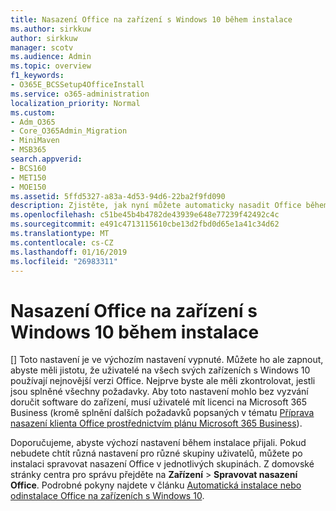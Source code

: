 ```yaml
---
title: Nasazení Office na zařízení s Windows 10 během instalace
ms.author: sirkkuw
author: sirkkuw
manager: scotv
ms.audience: Admin
ms.topic: overview
f1_keywords:
- O365E_BCSSetup4OfficeInstall
ms.service: o365-administration
localization_priority: Normal
ms.custom:
- Adm_O365
- Core_O365Admin_Migration
- MiniMaven
- MSB365
search.appverid:
- BCS160
- MET150
- MOE150
ms.assetid: 5ffd5327-a83a-4d53-94d6-22ba2f9fd090
description: Zjistěte, jak nyní můžete automaticky nasadit Office během instalace Windows 10 zařízení.
ms.openlocfilehash: c51be45b4b4782de43939e648e77239f42492c4c
ms.sourcegitcommit: e491c4713115610cbe13d2fbd0d65e1a41c34d62
ms.translationtype: MT
ms.contentlocale: cs-CZ
ms.lasthandoff: 01/16/2019
ms.locfileid: "26983311"
---
```

# <a name="install-office-on-windows-10-during-setup"></a>Nasazení Office na zařízení s Windows 10 během instalace

[] Toto nastavení je ve výchozím nastavení vypnuté. Můžete ho ale zapnout, abyste měli jistotu, že uživatelé na všech svých zařízeních s Windows 10 používají nejnovější verzi Office. Nejprve byste ale měli zkontrolovat, jestli jsou splněné všechny požadavky. Aby toto nastavení mohlo bez vyzvání doručit software do zařízení, musí uživatelé mít licenci na Microsoft 365 Business (kromě splnění dalších požadavků popsaných v tématu [Příprava nasazení klienta Office prostřednictvím plánu Microsoft 365 Business](prepare-for-office-client-deployment.md)). 
  
Doporučujeme, abyste výchozí nastavení během instalace přijali. Pokud nebudete chtít různá nastavení pro různé skupiny uživatelů, můžete po instalaci spravovat nasazení Office v jednotlivých skupinách. Z domovské stránky centra pro správu přejděte na **Zařízení** \> **Spravovat nasazení Office**. Podrobné pokyny najdete v článku [Automatická instalace nebo odinstalace Office na zařízeních s Windows 10](auto-install-or-uninstall-office.md).
  

